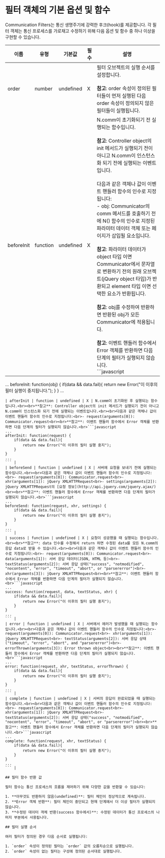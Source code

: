 # 필터 객체의 기본 옵션 및 함수

Communication Filters는 통신 생명주기에 강력한 후크(hook)를 제공합니다. 각 필터 객체는 통신 프로세스를 가로채고 수정하기 위해 다음 옵션 및 함수 중 하나 이상을 구현할 수 있습니다.

| 이름 | 유형 | 기본값 | 필수 | 설명 |
|------|------|--------|------|------|
| order | number | undefined | X | 필터 오브젝트의 실행 순서를 설정합니다.<br><br>**참고**: order 속성이 정의된 필터들이 먼저 실행된 다음 order 속성이 정의되지 않은 필터들이 실행됩니다. |
| beforeInit | function | undefined | X | N.comm이 초기화되기 전 실행되는 함수입니다.<br><br>**참고**: Controller object의 init 메서드가 실행되기 전이 아니고 N.comm이 인스턴스화 되기 전에 실행되는 이벤트입니다.<br><br>다음과 같은 객체나 값이 이벤트 핸들러 함수의 인수로 지정됩니다:<br>- obj: Communicator의 comm 메서드를 호출하기 전에 N() 함수의 인수로 지정된 파라미터 데이터 객체 또는 페이지가 삽입될 요소입니다.<br><br>**참고**: 파라미터 데이터가 object 타입 이면 Communicator에서 문자열로 변환하기 전의 원래 오브젝트(jQuery object 타입)가 반환되고 element 타입 이면 선택한 요소가 반환됩니다.<br><br>**참고**: obj를 수정하여 반환하면 반환된 obj가 모든 Communicator에 적용됩니다.<br><br>**참고**: 이벤트 핸들러 함수에서 Error 객체를 반환하면 다음 단계의 필터가 실행되지 않습니다.<br>```javascript
...
beforeInit: function(obj) {
    if(data && data.fail){
        return new Error("이 이후의 필터 실행이 중지됩니다.");
    }
}
...
``` |
| afterInit | function | undefined | X | N.comm이 초기화된 후 실행되는 함수입니다.<br><br>**참고**: Controller object의 init 메서드가 실행되기 전이 아니고 N.comm이 인스턴스화 되기 전에 실행되는 이벤트입니다.<br><br>다음과 같은 객체나 값이 이벤트 핸들러 함수의 인수로 지정됩니다:<br>- request(arguments[0]): Communicator.request<br><br>**참고**: 이벤트 핸들러 함수에서 Error 객체를 반환하면 다음 단계의 필터가 실행되지 않습니다.<br>```javascript
...
afterInit: function(request) {
    if(data && data.fail){
        return new Error("이 이후의 필터 실행 중지");
    }
}
...
``` |
| beforeSend | function | undefined | X | 서버에 요청을 보내기 전에 실행되는 함수입니다.<br><br>다음과 같은 객체나 값이 이벤트 핸들러 함수의 인수로 지정됩니다:<br>- request(arguments[0]): Communicator.request<br>- xhr(arguments[1]): jQuery XMLHTTPRequest<br>- settings(arguments[2]): jQuery XMLHTTPRequest의 [요청 정보](http://api.jquery.com/jquery.ajax/)<br><br>**참고**: 이벤트 핸들러 함수에서 Error 객체를 반환하면 다음 단계의 필터가 실행되지 않습니다.<br>```javascript
...
beforeSend: function(request, xhr, settings) {
    if(data && data.fail){
        return new Error("이 이후의 필터 실행 중지");
    }
}
...
``` |
| success | function | undefined | X | 요청이 성공했을 때 실행되는 함수입니다.<br><br>**참고**: data 인수를 수정해서 return 하면 수정된 data를 모든 N.comm의 응답 data로 받을 수 있습니다.<br><br>다음과 같은 객체나 값이 이벤트 핸들러 함수의 인수로 지정됩니다:<br>- request(arguments[0]): Communicator.request<br>- data(arguments[1]): 서버 응답 데이터(JSON, HTML 등)<br>- textStatus(arguments[2]): 서버 응답 상태("success", "notmodified", "nocontent", "error", "timeout", "abort", or "parsererror")<br>- xhr(arguments[3]): jQuery XMLHTTPRequest<br><br>**참고**: 이벤트 핸들러 함수에서 Error 객체를 반환하면 다음 단계의 필터가 실행되지 않습니다.<br>```javascript
...
success: function(request, data, textStatus, xhr) {
    if(data && data.fail){
        return new Error("이 이후의 필터 실행 중지");
    }
}
...
``` |
| error | function | undefined | X | 서버에서 에러가 발생했을 때 실행되는 함수입니다.<br><br>다음과 같은 객체나 값이 이벤트 핸들러 함수의 인수로 지정됩니다:<br>- request(arguments[0]): Communicator.request<br>- xhr(arguments[1]): jQuery XMLHTTPRequest<br>- textStatus(arguments[2]): 서버 응답 상태("timeout", "error", "abort", and "parsererror")<br>- errorThrown(arguments[3]): Error thrown object<br><br>**참고**: 이벤트 핸들러 함수에서 Error 객체를 반환하면 다음 단계의 필터가 실행되지 않습니다.<br>```javascript
...
error: function(request, xhr, textStatus, errorThrown) {
    if(data && data.fail){
        return new Error("이 이후의 필터 실행 중지");
    }
}
...
``` |
| complete | function | undefined | X | 서버의 응답이 완료되었을 때 실행되는 함수입니다.<br><br>다음과 같은 객체나 값이 이벤트 핸들러 함수의 인수로 지정됩니다:<br>- request(arguments[0]): Communicator.request<br>- xhr(arguments[1]): jQuery XMLHTTPRequest<br>- textStatus(arguments[2]): 서버 응답 상태("success", "notmodified", "nocontent", "error", "timeout", "abort", or "parsererror")<br><br>**참고**: 이벤트 핸들러 함수에서 Error 객체를 반환하면 다음 단계의 필터가 실행되지 않습니다.<br>```javascript
...
complete: function(request, xhr, textStatus) {
    if(data && data.fail){
        return new Error("이 이후의 필터 실행 중지");
    }
}
...
``` |

## 필터 함수 반환 값

필터 함수는 통신 프로세스의 흐름을 제어하기 위해 다양한 값을 반환할 수 있습니다:

1. **아무것도 반환하지 않음(undefined)**: 필터 체인이 정상적으로 계속됩니다.
2. **Error 객체 반환**: 필터 체인이 중단되고 현재 단계에서 더 이상 필터가 실행되지 않습니다.
3. **수정된 데이터 객체 반환(success 함수에서)**: 수정된 데이터가 통신 프로세스의 나머지 부분에서 사용됩니다.

## 필터 실행 순서

여러 필터가 정의된 경우 다음 순서로 실행됩니다:

1. `order` 속성이 정의된 필터는 `order` 값의 오름차순으로 실행됩니다.
2. `order` 속성이 없는 필터는 구성에 정의된 순서대로 실행됩니다.
